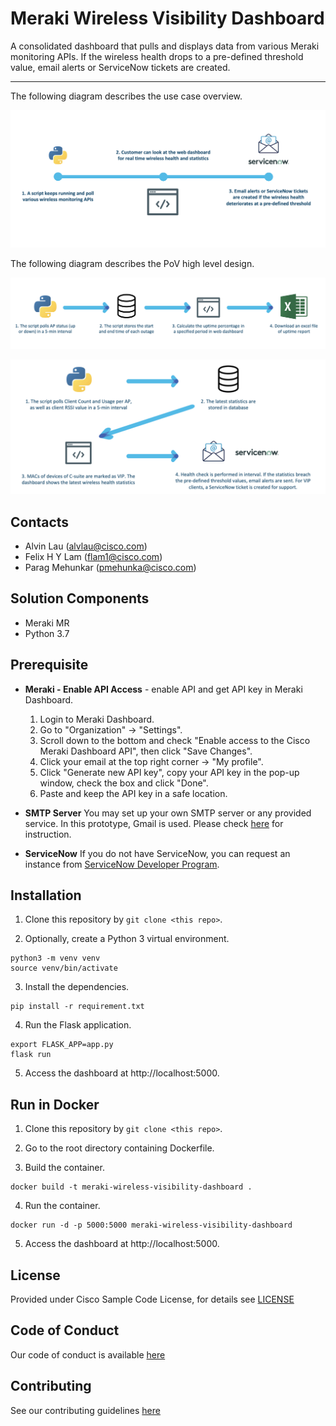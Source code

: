 # Meraki Wireless Visibility Dashboard

A consolidated dashboard that pulls and displays data from various Meraki monitoring APIs. If the wireless health drops to a pre-defined threshold value, email alerts or ServiceNow tickets are created.

---

The following diagram describes the use case overview.

![Meraki Wireless Visibility Dashboard Overview](./IMAGES/Meraki_Wireless_Visibility_Dashboard_Overview.png)

The following diagram describes the PoV high level design.

![Meraki Wireless Visibility Dashboard High Level Design 1](./IMAGES/Meraki_Wireless_Visibility_Dashboard_High_Level_Design_1.png)

![Meraki Wireless Visibility Dashboard High Level Design 2](./IMAGES/Meraki_Wireless_Visibility_Dashboard_High_Level_Design_2.png)



## Contacts
* Alvin Lau (alvlau@cisco.com)
* Felix H Y Lam (flam1@cisco.com)
* Parag Mehunkar (pmehunka@cisco.com)



## Solution Components
* Meraki MR
* Python 3.7



## Prerequisite
- **Meraki - Enable API Access** - enable API and get API key in Meraki Dashboard.
  1. Login to Meraki Dashboard.
  2. Go to "Organization" -> "Settings".
  3. Scroll down to the bottom and check "Enable access to the Cisco Meraki Dashboard API", then click "Save Changes".
  4. Click your email at the top right corner -> "My profile".
  5. Click "Generate new API key", copy your API key in the pop-up window, check the box and click "Done".
  6. Paste and keep the API key in a safe location.

- **SMTP Server**
  You may set up your own SMTP server or any provided service. In this prototype, Gmail is used. Please check [here](https://realpython.com/python-send-email/) for instruction.

- **ServiceNow**
  If you do not have ServiceNow, you can request an instance from [ServiceNow Developer Program](https://signon.service-now.com/ssoregister.do?redirectUri=https://servicenowsignon.okta.com/app/template_saml_2_0/k317zlfESMUHAFZFXMVB/sso/saml).  



## Installation

1. Clone this repository by `git clone <this repo>`.

2. Optionally, create a Python 3 virtual environment.
```
python3 -m venv venv
source venv/bin/activate
```

3. Install the dependencies.
```
pip install -r requirement.txt
```

4. Run the Flask application.
```
export FLASK_APP=app.py
flask run
```

5. Access the dashboard at http://localhost:5000.



## Run in Docker

1. Clone this repository by `git clone <this repo>`.

2. Go to the root directory containing Dockerfile.

3. Build the container.
```
docker build -t meraki-wireless-visibility-dashboard .
```

4. Run the container.
```
docker run -d -p 5000:5000 meraki-wireless-visibility-dashboard
```

5. Access the dashboard at http://localhost:5000.



## License
Provided under Cisco Sample Code License, for details see [LICENSE](./LICENSE)



## Code of Conduct
Our code of conduct is available [here](./CODE_OF_CONDUCT.md)



## Contributing
See our contributing guidelines [here](./CONTRIBUTING.md)
